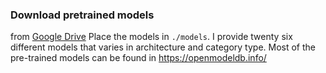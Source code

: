 ### Download pretrained models
from [Google Drive](https://drive.google.com/drive/folders/1fds6bTbmZJxGoW8pteWWR9sfNTmZcX2N?usp=drive_link)
Place the models in `./models`. I provide twenty six different models that varies in architecture and category type.
Most of the pre-trained models can be found in https://openmodeldb.info/
